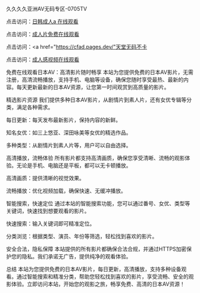 久久久久亚洲AV无码专区-0705TV

点击访问：<a href="https://gda-c7m.pages.dev/">日韩成人a 在线观看</a>

点击访问：<a href="https://vassv.pages.dev/">成人片免费在线观看</a>

点击访问：<a href="https://cfad.pages.dev/"天堂无码不卡</a>

点击访问：<a href="https://bsdf-5f5.pages.dev/">成人感视频在线观看</a>

免费在线观看日本AV：高清影片随时畅享
本站为您提供免费的日本AV影片，无需注册，高清流畅播放，支持手机、电脑等设备，确保您随时享受最热、最新的内容。每天更新最新的日本AV资源，让您第一时间观赏到高质量的影片。

精选影片资源
我们提供多种日本AV影片，从剧情片到素人片，还有女优专辑等分类，满足各种需求。

每日更新：每天发布最新影片，保持内容的新鲜。

知名女优：如三上悠亚、深田咏美等女优的精选作品。

多种类型：从剧情片到素人片等，用户可以自由选择。

高清播放，流畅体验
所有影片都支持高清画质，确保您享受清晰、流畅的观影体验。无论是手机、电脑还是平板，都可以无卡顿播放。

高清画质：提供清晰的视觉效果。

流畅播放：优化视频加载，确保快速、无缓冲播放。

智能搜索，快速定位
通过本站的智能搜索功能，您可以通过番号、女优、类型等关键词，快速找到想要观看的影片。

快速搜索：输入关键词即可精准定位。

分类浏览：根据类型、演员、年份等筛选，轻松找到喜欢的影片。

安全合法，隐私保障
本站提供的所有影片都确保合法合规，并通过HTTPS加密保护您的隐私。我们承诺无广告，提供纯净的观看体验。

总结
本站为您提供免费的日本AV影片，每日更新，高清播放，支持多种设备观看。通过智能搜索和精准分类，帮助您轻松找到喜欢的影片，享受流畅、安全的观影体验。立即访问本站，开始您的观影之旅，畅享免费、高清的日本AV资源！


<span style="display:none;">[Canonical link]( https://github.com/cc20250705/12121 ）</span>
